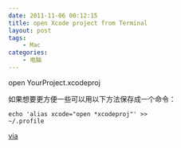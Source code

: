 ```yaml
---
date: 2011-11-06 00:12:15
title: open Xcode project from Terminal
layout: post
tags:
    - Mac
categories:
    - 电脑
---
```

open YourProject.xcodeproj

如果想要更方便一些可以用以下方法保存成一个命令：

<code>echo 'alias xcode="open *xcodeproj"' &gt;&gt; ~/.profile</code>

<a href="http://www.codeography.com/2009/10/28/open-xcode-project-from-the-command-line.html">via</a>